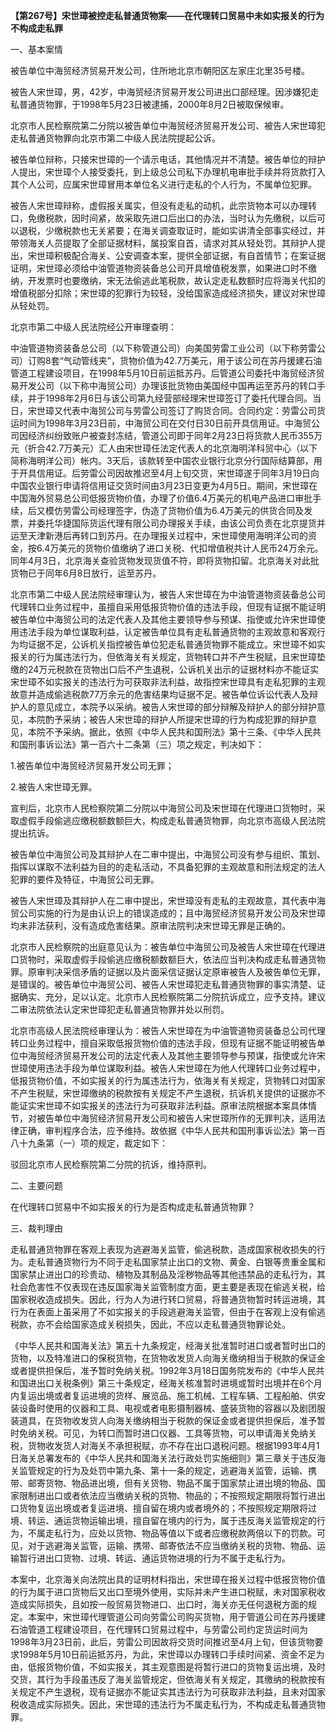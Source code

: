 **【第267号】宋世璋被控走私普通货物案——在代理转口贸易中未如实报关的行为不构成走私罪**

一、基本案情

被告单位中海贸经济贸易开发公司，住所地北京市朝阳区左家庄北里35号楼。

被告人宋世璋，男，42岁，中海贸经济贸易开发公司进出口部经理。因涉嫌犯走私普通货物罪，于1998年5月23日被逮捕，2000年8月2日被取保候审。

北京市人民检察院第二分院以被告单位中海贸经济贸易开发公司、被告人宋世璋犯走私普通货物罪向北京市第二中级人民法院提起公诉。

被告单位辩称，只接宋世璋的一个请示电话，其他情况并不清楚。被告单位的辩护人提出，宋世璋个人接受委托，到上级总公司私下办理机电审批手续并将货款打入其个人公司，应属宋世璋冒用本单位名义进行走私的个人行为，不属单位犯罪。

被告人宋世璋辩称，虚假报关属实，但没有走私的动机，此宗货物本可以办理转口，免缴税款，因时间紧，故采取先进口后出口的办法，当时认为先缴税，以后可以退税，少缴税款也无关紧要；在海关调查取证时，能如实讲清全部事实经过，并带领海关人员提取了全部证据材料，属投案自首，请求对其从轻处罚。其辩护人提出，宋世璋积极配合海关、公安调查本案，提供全部证据，有自首情节；在案证据证明，宋世璋必须给中油管道物资装备总公司开具增值税发票，如果进口时不缴纳，开发票时也要缴纳，宋无法偷逃此笔税款，故认定走私数额时应将海关代扣的增值税部分扣除；宋世璋的犯罪行为较轻，没给国家造成经济损失，建议对宋世璋从轻处罚。

北京市第二中级人民法院经公开审理查明：

中油管道物资装备总公司（以下称管道公司）向美国劳雷工业公司（以下称劳雷公司）订购8套“气动管线夹”，货物价值为42.7万美元，用于该公司在苏丹援建石油管道工程建设项目，在1998年5月10日前运抵苏丹。后管道公司委托中海贸经济贸易开发公司（以下称中海贸公司）办理该批货物由美国经中国再运至苏丹的转口手续，并于1998年2月6日与该公司第九经营部经理宋世璋签订了委托代理合同。当日，宋世璋又代表中海贸公司与劳雷公司签订了购货合同。合同约定：劳雷公司货运时间为1998年3月23日前，中海贸公司在交付日30日前开具信用证。中海贸公司因经济纠纷致账户被查封冻结，管道公司即于同年2月23日将货款人民币355万元（折合42.7万美元）汇人由宋世璋任法定代表人的北京海明洋科贸中心（以下简称海明洋公司）帐内。3天后，该款转至中国农业银行北京分行国际结算部，用于开具信用证。后劳雷公司因故推迟至4月上旬交货，宋世璋遂于同年3月19日向中国农业银行申请将信用证交货时间由3月23日变更为4月5日。期间，宋世璋在中国海外贸易总公司低报货物价值，办理了价值6.4万美元的机电产品进口审批手续，后又模仿劳雷公司经理签字，伪造了货物价值为6.4万美元的供货合同及发票，并委托华捷国际货运代理有限公司办理报关手续，由该公司负责在北京提货并运至天津新港后再转口到苏丹。在办理报关过程中，宋世璋使用海明洋公司的资金，按6.4万美元的货物价值缴纳了进口关税、代扣增值税共计人民币24万余元。同年4月3日，北京海关查验货物发现货值不符，即将货物扣留。北京海关对此批货物已于同年6月8日放行，运至苏丹。

北京市第二中级人民法院经审理认为，被告人宋世璋在为中油管道物资装备总公司代理转口业务过程中，虽擅自采用低报货物价值的违法手段，但现有证据不能证明被告单位中海贸公司的法定代表人及其他主要领导参与预谋、指使或允许宋世璋使用违法手段为单位谋取利益，认定被告单位具有走私普通货物的主观故意和客观行为均证据不足，公诉机关指控被告单位犯走私普通货物罪不能成立。宋世璋不如实报关的行为属违法行为，但依海关有关规定，货物转口并不产生税赋，且宋世璋垫缴的24万元税款在货物出口后不产生退税，公诉机关出示的证据材料亦不能证实宋世璋不如实报关的违法行为可获取非法利益，故指控宋世璋具有走私犯罪的主观故意并造成偷逃税款77万余元的危害结果均证据不足。被告单位诉讼代表人及辩护人的意见成立，本院予以采纳。被告人宋世璋的部分辩解及辩护人的部分辩护意见，本院酌予采纳；被告人宋世璋的辩护人所提宋世璋的行为构成犯罪的辩护意见，本院不予采纳。据此，依照《中华人民共和国刑法》第十三条、《中华人民共和国刑事诉讼法》第一百六十二条第（三）项之规定，判决如下：

1.被告单位中海贸经济贸易开发公司无罪；

2.被告人宋世璋无罪。

宣判后，北京市人民检察院第二分院以中海贸公司及宋世璋在代理进口货物时，采取虚假手段偷逃应缴税额数额巨大，构成走私普通货物罪，向北京市高级人民法院提出抗诉。

被告单位中海贸公司及其辩护人在二审中提出，中海贸公司没有参与组织、策划、指挥以谋取不法利益为目的的走私活动，不具备犯罪的主观故意和刑法规定的法人犯罪的要件及特征，中海贸公司无罪。

被告人宋世璋及其辩护人在二审中提出，宋世璋没有走私的主观故意，其代表中海贸公司实施的行为是由认识上的错误造成的；且中海贸经济贸易开发公司及宋世璋均未非法获利，没有造成危害结果。原审法院判决宋世璋无罪是正确的。

北京市人民检察院的出庭意见认为：被告单位中海贸公司及被告人宋世璋在代理进口货物时，采取虚假手段偷逃应缴税额数额巨大，依法应当判决构成走私普通货物罪。原审判决采信矛盾的证据以及片面采信证据认定原审被告人及被告单位无罪，是错误的。被告单位中海贸公司、被告人宋世璋犯走私普通货物罪的事实清楚、证据确实、充分，足以认定。北京市人民检察院第二分院抗诉成立，应予支持。建议二审法院依法认定宋世璋犯走私普通货物罪并处以刑罚。

北京市高级人民法院经审理认为：被告人宋世璋在为中油管道物资装备总公司代理转口业务过程中，擅自采取低报货物价值的违法手段，但现有证据不能证明被告单位中海贸经济贸易开发公司的法定代表人及其他主要领导参与预谋，指使或允许宋世璋使用违法手段为单位谋取利益。被告人宋世璋在为他人代理转口业务过程中，低报货物价值，不如实报关的行为属违法行为，依海关有关规定，货物转口对国家不产生税赋，宋世璋缴纳的税款按有关规定不产生退税，抗诉机关提供的证据亦不能证实宋世璋不如实报关的违法行为可获取非法利益。原审法院根据本案具体情节，对被告单位中海贸经济贸易开发公司和被告人宋世璋所作的无罪判决，适用法律正确，审判程序合法，应予维持。故依据《中华人民共和国刑事诉讼法》第一百八十九条第（一）项的规定，裁定如下：

驳回北京市人民检察院第二分院的抗诉，维持原判。

二、主要问题

在代理转口贸易中不如实报关的行为是否构成走私普通货物罪？

三、裁判理由

走私普通货物罪在客观上表现为逃避海关监管，偷逃税款，造成国家税收损失的行为。走私普通货物行为不同于走私国家禁止出口的文物、黄金、白银等贵重金属和国家禁止进出口的珍贵动、植物及其制品及淫秽物品等其他违禁品的走私行为，其社会危害性不仅表现在违反国家海关监管制度方面，更主要是表现在偷逃关税，给国家税收造成损失。因此，行为人为进行转口贸易，将普通货物暂时转运进境，其行为在表面上虽采用了不如实报关的手段逃避海关监管，但由于在客观上没有偷逃税款，亦不会给国家造成关税损失，因此，不应以走私普通货物罪论处。

《中华人民共和国海关法》第五十九条规定，经海关批准暂时进口或者暂时出口的货物，以及特准进口的保税货物，在货物收发货人向海关缴纳相当于税款的保证金或者提供担保后，准予暂时免纳关税。1992年3月18日国务院发布的《中华人民共和国进出口关税条例》第三十条规定，经海关核准暂时进境或暂时出境并在6个月内复运出境或者复运进境的货样、展览品、施工机械、工程车辆、工程船舶、供安装设备时使用的仪器和工具、电视或者电影摄制器械、盛装货物的容器以及剧团服装道具，在货物收发货人向海关缴纳相当于税款的保证金或者提供担保后，准予暂时免纳关税。可见，为转口而暂时进口仪器、工具等货物，可以申请海关免纳关税，货物收发货人对海关不承担税赋，亦不存在出口退税问题。根据1993年4月1日海关总署发布的《中华人民共和国海关法行政处罚实施细则》第三章关于违反海关监管规定的行为及处罚中第九条、第十一条的规定，逃避海关监管，运输、携带、邮寄货物、物品进出境，但有关货物、物品不属于国家禁止进出境的物品、国家限制进出口或者依法应当缴纳关税的货物、物品的；不按照规定期限将暂行进出口货物复运出境或者复运进境、擅自留在境内或者境外的；不按照规定期限将过境、转运、通运货物运输出境，擅自留在境内的行为，属于违反海关监管规定的行为，不属走私行为，应处以货物、物品等值以下或者应缴税款两倍以下的罚款。可见，对于逃避海关监管，运输、携带、邮寄依法不应当缴纳关税的货物、物品、运输暂行进出口货物、过境、转运、通运货物进境的行为不属于走私行为。

本案中，北京海关向法院出具的证明材料指出，宋世璋在报关过程中低报货物价值的行为属于进口货物后又出口至境外使用，实际并未产生进口税赋，未对国家税收造成实际损失，且如按一般贸易货物进口、出口时，海关亦无任何退税方面的规定。本案中，宋世璋代理管道公司向劳雷公司购买货物，用于管道公司在苏丹援建石油管道工程建设项目，在代理转口贸易过程中，与劳雷公司约定货运时间为1998年3月23日前，此后，劳雷公司因故将交货时间推迟至4月上旬，但该货物要求1998年5月10日前运抵苏丹，为此，宋世璋以办理转口手续时间紧、资金不足为由，低报货物价值，不如实报关，其主观意图是将暂行进口的货物复运出境，及时交货，其行为手段虽违反了海关监管规定，但依海关有关规定，其缴纳的税款按有关规定不产生退税，现有证据亦不能证实其违法行为可获取非法利益，且未对国家税收造成实际损失。因此，宋世璋的违法行为不属走私行为，不构成走私普通货物罪。